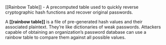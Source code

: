 [[Rainbow Table]] - A precomputed table used to quickly reverse cryptographic hash functions and recover original passwords.

A **[[rainbow table]]** is a file of pre-generated hash values and their associated plaintext. They’re like dictionaries of weak passwords. Attackers capable of obtaining an organization’s password database can use a rainbow table to compare them against all possible values.